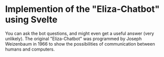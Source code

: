 # Implemention of the "Eliza-Chatbot" using Svelte

You can ask the bot questions, and might even get a useful answer (very unlikely).
The original "Eliza-Chatbot" was programmed by Joseph Weizenbaum in 1966 to show the possibilities of communication between humans and computers.
